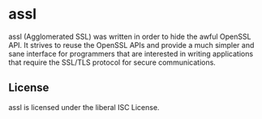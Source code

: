 assl
====

assl (Agglomerated SSL) was written in order to hide the awful OpenSSL
API. It strives to reuse the OpenSSL APIs and provide a much simpler
and sane interface for programmers that are interested in writing
applications that require the SSL/TLS protocol for secure
communications.

## License

assl is licensed under the liberal ISC License.
